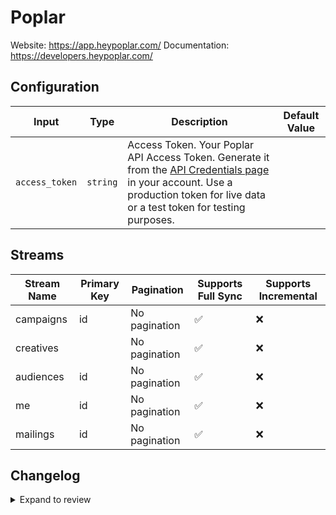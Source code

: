 # Poplar
Website: https://app.heypoplar.com/
Documentation: https://developers.heypoplar.com/

## Configuration

| Input | Type | Description | Default Value |
|-------|------|-------------|---------------|
| `access_token` | `string` | Access Token. Your Poplar API Access Token. Generate it from the [API Credentials page](https://app.heypoplar.com/credentials) in your account. Use a production token for live data or a test token for testing purposes. |  |

## Streams
| Stream Name | Primary Key | Pagination | Supports Full Sync | Supports Incremental |
|-------------|-------------|------------|---------------------|----------------------|
| campaigns | id | No pagination | ✅ |  ❌  |
| creatives |  | No pagination | ✅ |  ❌  |
| audiences | id | No pagination | ✅ |  ❌  |
| me | id | No pagination | ✅ |  ❌  |
| mailings | id | No pagination | ✅ |  ❌  |

## Changelog

<details>
  <summary>Expand to review</summary>

| Version          | Date              | Pull Request | Subject        |
|------------------|-------------------|--------------|----------------|
| 0.0.18 | 2025-09-02 | [65794](https://github.com/airbytehq/airbyte/pull/65794) | Update dependencies |
| 0.0.17 | 2025-08-23 | [65229](https://github.com/airbytehq/airbyte/pull/65229) | Update dependencies |
| 0.0.16 | 2025-08-09 | [64762](https://github.com/airbytehq/airbyte/pull/64762) | Update dependencies |
| 0.0.15 | 2025-08-02 | [64201](https://github.com/airbytehq/airbyte/pull/64201) | Update dependencies |
| 0.0.14 | 2025-07-26 | [63921](https://github.com/airbytehq/airbyte/pull/63921) | Update dependencies |
| 0.0.13 | 2025-07-19 | [63406](https://github.com/airbytehq/airbyte/pull/63406) | Update dependencies |
| 0.0.12 | 2025-07-12 | [63233](https://github.com/airbytehq/airbyte/pull/63233) | Update dependencies |
| 0.0.11 | 2025-07-05 | [62593](https://github.com/airbytehq/airbyte/pull/62593) | Update dependencies |
| 0.0.10 | 2025-06-28 | [62400](https://github.com/airbytehq/airbyte/pull/62400) | Update dependencies |
| 0.0.9 | 2025-06-21 | [61899](https://github.com/airbytehq/airbyte/pull/61899) | Update dependencies |
| 0.0.8 | 2025-06-14 | [60546](https://github.com/airbytehq/airbyte/pull/60546) | Update dependencies |
| 0.0.7 | 2025-05-10 | [60110](https://github.com/airbytehq/airbyte/pull/60110) | Update dependencies |
| 0.0.6 | 2025-05-04 | [59522](https://github.com/airbytehq/airbyte/pull/59522) | Update dependencies |
| 0.0.5 | 2025-04-27 | [59048](https://github.com/airbytehq/airbyte/pull/59048) | Update dependencies |
| 0.0.4 | 2025-04-19 | [58469](https://github.com/airbytehq/airbyte/pull/58469) | Update dependencies |
| 0.0.3 | 2025-04-12 | [57910](https://github.com/airbytehq/airbyte/pull/57910) | Update dependencies |
| 0.0.2 | 2025-04-05 | [57291](https://github.com/airbytehq/airbyte/pull/57291) | Update dependencies |
| 0.0.1 | 2025-03-31 | | Initial release by [@btkcodedev](https://github.com/btkcodedev) via Connector Builder |

</details>
